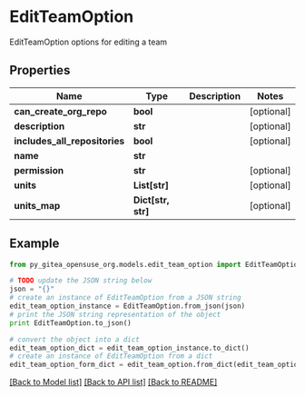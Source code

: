 # EditTeamOption

EditTeamOption options for editing a team

## Properties
Name | Type | Description | Notes
------------ | ------------- | ------------- | -------------
**can_create_org_repo** | **bool** |  | [optional] 
**description** | **str** |  | [optional] 
**includes_all_repositories** | **bool** |  | [optional] 
**name** | **str** |  | 
**permission** | **str** |  | [optional] 
**units** | **List[str]** |  | [optional] 
**units_map** | **Dict[str, str]** |  | [optional] 

## Example

```python
from py_gitea_opensuse_org.models.edit_team_option import EditTeamOption

# TODO update the JSON string below
json = "{}"
# create an instance of EditTeamOption from a JSON string
edit_team_option_instance = EditTeamOption.from_json(json)
# print the JSON string representation of the object
print EditTeamOption.to_json()

# convert the object into a dict
edit_team_option_dict = edit_team_option_instance.to_dict()
# create an instance of EditTeamOption from a dict
edit_team_option_form_dict = edit_team_option.from_dict(edit_team_option_dict)
```
[[Back to Model list]](../README.md#documentation-for-models) [[Back to API list]](../README.md#documentation-for-api-endpoints) [[Back to README]](../README.md)


